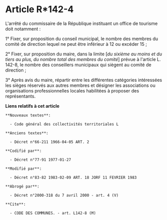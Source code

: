 # Article R*142-4

L'arrêté du commissaire de la République instituant un office de tourisme doit notamment :

1° Fixer, sur proposition du conseil municipal, le nombre des membres du comité de direction lequel ne peut être inférieur à
12 ou excéder 15 ;

2° Fixer, sur proposition du maire, dans la limite [*du sixième au moins et du tiers au plus, du nombre total des membres du
comité*] prévue à l'article L. 142-8, le nombre des conseillers municipaux qui siègent au comité de direction ;

3° Après avis du maire, répartir entre les différentes catégories intéressées les sièges réservés aux autres membres et
désigner les associations ou organisations professionnelles locales habilitées à proposer des représentants.

**Liens relatifs à cet article**

	**Nouveaux textes**:

	  - Code général des collectivités territoriales L

	**Anciens textes**:

	  - Décret n°66-211 1966-04-05 ART. 2

	**Codifié par**:

	  - Décret n°77-91 1977-01-27

	**Modifié par**:

	  - Décret n°83-82 1983-02-09 ART. 18 JORF 11 FEVRIER 1983

	**Abrogé par**:

	  - Décret n°2000-318 du 7 avril 2000 - art. 4 (V)

	**Cite**:

	  - CODE DES COMMUNES. - art. L142-8 (M)

